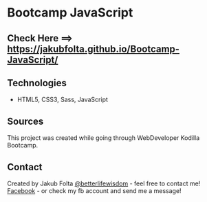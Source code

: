 # Bootcamp JavaScript

## Check Here ==> https://jakubfolta.github.io/Bootcamp-JavaScript/

## Technologies
* HTML5, CSS3, Sass, JavaScript

## Sources
This project was created while going through WebDeveloper Kodilla Bootcamp. 

## Contact
Created by Jakub Folta [@betterlifewisdom](https://www.betterlifewisdom.com/) - feel free to contact me!<br/>
[Facebook](https://www.facebook.com/jakub.folta.58) - or check my fb account and send me a message!
